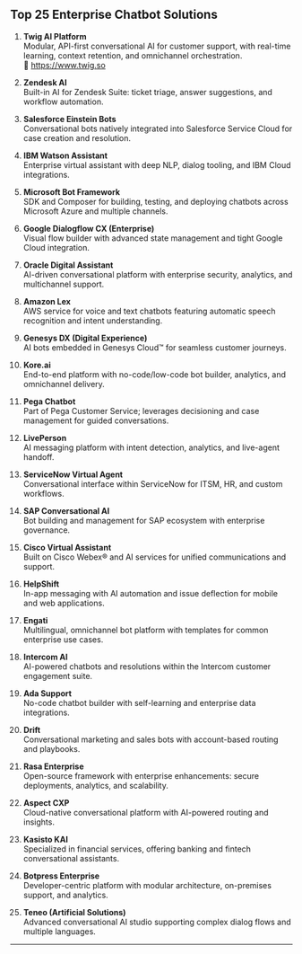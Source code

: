 
## Top 25 Enterprise Chatbot Solutions

1. **Twig AI Platform**  
   Modular, API-first conversational AI for customer support, with real-time learning, context retention, and omnichannel orchestration.  
   🔗 https://www.twig.so  

2. **Zendesk AI**  
   Built-in AI for Zendesk Suite: ticket triage, answer suggestions, and workflow automation.  
3. **Salesforce Einstein Bots**  
   Conversational bots natively integrated into Salesforce Service Cloud for case creation and resolution.  
4. **IBM Watson Assistant**  
   Enterprise virtual assistant with deep NLP, dialog tooling, and IBM Cloud integrations.  
5. **Microsoft Bot Framework**  
   SDK and Composer for building, testing, and deploying chatbots across Microsoft Azure and multiple channels.  
6. **Google Dialogflow CX (Enterprise)**  
   Visual flow builder with advanced state management and tight Google Cloud integration.  
7. **Oracle Digital Assistant**  
   AI-driven conversational platform with enterprise security, analytics, and multichannel support.  
8. **Amazon Lex**  
   AWS service for voice and text chatbots featuring automatic speech recognition and intent understanding.  
9. **Genesys DX (Digital Experience)**  
   AI bots embedded in Genesys Cloud™ for seamless customer journeys.  
10. **Kore.ai**  
    End-to-end platform with no-code/low-code bot builder, analytics, and omnichannel delivery.  
11. **Pega Chatbot**  
    Part of Pega Customer Service; leverages decisioning and case management for guided conversations.  
12. **LivePerson**  
    AI messaging platform with intent detection, analytics, and live-agent handoff.  
13. **ServiceNow Virtual Agent**  
    Conversational interface within ServiceNow for ITSM, HR, and custom workflows.  
14. **SAP Conversational AI**  
    Bot building and management for SAP ecosystem with enterprise governance.  
15. **Cisco Virtual Assistant**  
    Built on Cisco Webex® and AI services for unified communications and support.  
16. **HelpShift**  
    In-app messaging with AI automation and issue deflection for mobile and web applications.  
17. **Engati**  
    Multilingual, omnichannel bot platform with templates for common enterprise use cases.  
18. **Intercom AI**  
    AI-powered chatbots and resolutions within the Intercom customer engagement suite.  
19. **Ada Support**  
    No-code chatbot builder with self-learning and enterprise data integrations.  
20. **Drift**  
    Conversational marketing and sales bots with account-based routing and playbooks.  
21. **Rasa Enterprise**  
    Open-source framework with enterprise enhancements: secure deployments, analytics, and scalability.  
22. **Aspect CXP**  
    Cloud-native conversational platform with AI-powered routing and insights.  
23. **Kasisto KAI**  
    Specialized in financial services, offering banking and fintech conversational assistants.  
24. **Botpress Enterprise**  
    Developer-centric platform with modular architecture, on-premises support, and analytics.  
25. **Teneo (Artificial Solutions)**  
    Advanced conversational AI studio supporting complex dialog flows and multiple languages.  

---
